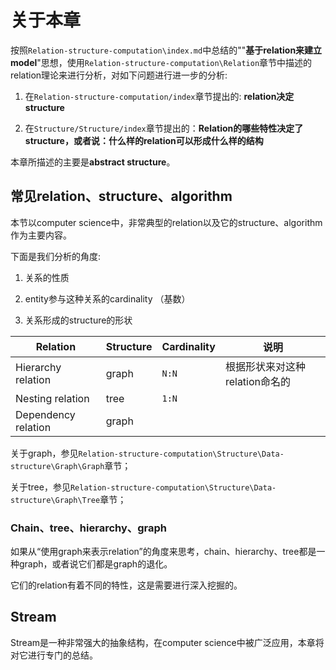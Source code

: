 # 关于本章

按照`Relation-structure-computation\index.md`中总结的""**基于relation来建立model**"思想，使用`Relation-structure-computation\Relation`章节中描述的relation理论来进行分析，对如下问题进行进一步的分析:

1) 在`Relation-structure-computation/index`章节提出的: **relation决定structure**

2) 在`Structure/Structure/index`章节提出的：**Relation的哪些特性决定了structure，或者说：什么样的relation可以形成什么样的结构**

本章所描述的主要是**abstract structure**。

## 常见relation、structure、algorithm

本节以computer science中，非常典型的relation以及它的structure、algorithm作为主要内容。

下面是我们分析的角度: 

1) 关系的性质

2) entity参与这种关系的cardinality （基数）

3) 关系形成的structure的形状

| Relation            | Structure | Cardinality | 说明                           |
| ------------------- | --------- | ----------- | ------------------------------ |
| Hierarchy relation  | graph     | `N:N`       | 根据形状来对这种relation命名的 |
| Nesting relation    | tree      | `1:N`       |                                |
| Dependency relation | graph     |             |                                |

关于graph，参见`Relation-structure-computation\Structure\Data-structure\Graph\Graph`章节；

关于tree，参见`Relation-structure-computation\Structure\Data-structure\Graph\Tree`章节；

### Chain、tree、hierarchy、graph

如果从“使用graph来表示relation”的角度来思考，chain、hierarchy、tree都是一种graph，或者说它们都是graph的退化。

它们的relation有着不同的特性，这是需要进行深入挖掘的。



## Stream

Stream是一种非常强大的抽象结构，在computer science中被广泛应用，本章将对它进行专门的总结。